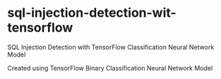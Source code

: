 # sql-injection-detection-wit-tensorflow
SQL Injection Detection with TensorFlow Classification Neural Network Model

Created using TensorFlow Binary Classification Neural Network Model
